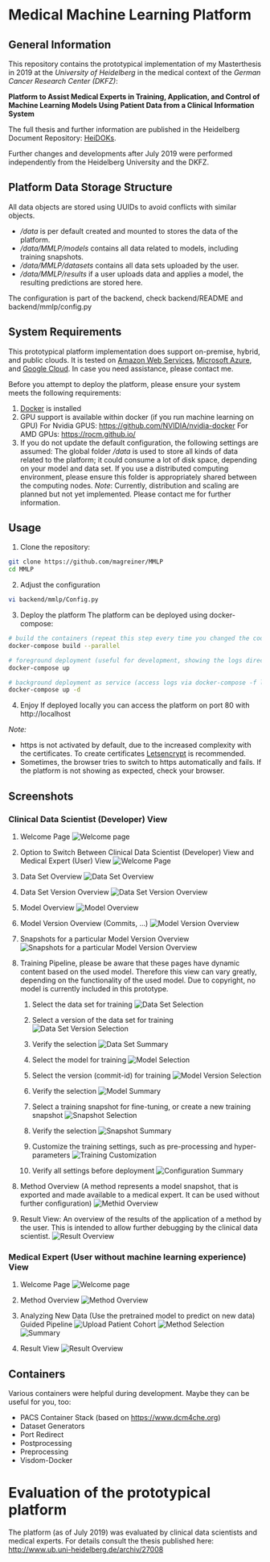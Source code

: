 # Medical Machine Learning Platform

## General Information
This repository contains the prototypical implementation of my Masterthesis in 2019 at the *University of Heidelberg* in the medical context of the *German Cancer Research Center (DKFZ)*: 

**Platform to Assist Medical Experts in Training, Application, and Control of Machine Learning Models Using Patient Data from a Clinical Information System** 

The full thesis and further information are published in the Heidelberg Document Repository: [HeiDOKs](http://www.ub.uni-heidelberg.de/archiv/27008).

Further changes and developments after July 2019 were performed independently from the Heidelberg University and the DKFZ.

## Platform Data Storage Structure
All data objects are stored using UUIDs to avoid conflicts with similar objects.

* */data* is per default created and mounted to stores the data of the platform.
* */data/MMLP/models* contains all data related to models, including training snapshots.
* */data/MMLP/datasets* contains all data sets uploaded by the user.
* */data/MMLP/results* if a user uploads data and applies a model, the resulting predictions are stored here.

The configuration is part of the backend, check backend/README and backend/mmlp/config.py

## System Requirements
This prototypical platform implementation does support on-premise, hybrid, and public clouds. 
It is tested on [Amazon Web Services](https://aws.amazon.com/), [Microsoft Azure](https://azure.microsoft.com/), and [Google Cloud](https://cloud.google.com).
In case you need assistance, please contact me.

Before you attempt to deploy the platform, please ensure your system meets the following requirements:

1. [Docker](https://www.docker.com) is installed
2. GPU support is available within docker (if you run machine learning on GPU)
 For Nvidia GPUS: https://github.com/NVIDIA/nvidia-docker
 For AMD GPUs: https://rocm.github.io/
3. If you do not update the default configuration, the following settings are assumed:
 The global folder */data* is used to store all kinds of data related to the platform; it could consume a lot of disk space, depending on your model and data set.
 If you use a distributed computing environment, please ensure this folder is appropriately shared between the computing nodes.
 *Note*: Currently, distribution and scaling are planned but not yet implemented. Please contact me for further information.

## Usage
1. Clone the repository:
```bash
git clone https://github.com/magreiner/MMLP
cd MMLP
```

2. Adjust the configuration
```bash
vi backend/mmlp/Config.py
```

3. Deploy the platform
The platform can be deployed using docker-compose:
```bash
# build the containers (repeat this step every time you changed the code or the configuration)
docker-compose build --parallel

# foreground deployment (useful for development, showing the logs directly):
docker-compose up

# background deployment as service (access logs via docker-compose -f logs)
docker-compose up -d
```

4. Enjoy
 If deployed locally you can access the platform on port 80 with http://localhost
 
 
 *Note:* 
 * https is not activated by default, due to the increased complexity with the certificates. To create certificates [Letsencrypt](https://letsencrypt.org/) is recommended.
 * Sometimes, the browser tries to switch to https automatically and fails. If the platform is not showing as expected, check your browser.


## Screenshots

### Clinical Data Scientist (Developer) View
1. Welcome Page
![Welcome page](docu/screenshots/MMLP_DS_Startpage.png)

1. Option to Switch Between Clinical Data Scientist (Developer) View and Medical Expert (User) View
![Welcome Page](docu/screenshots/MMLP_DS_SwitchUserView.png)

2. Data Set Overview
![Data Set Overview](docu/screenshots/MMLP_DS_DatasetOverview.png)

3. Data Set Version Overview
![Data Set Version Overview](docu/screenshots/MMLP_DS_DatasetVersionOverview.png)

4. Model Overview
![Model Overview](docu/screenshots/MMLP_DS_ModelOverview.png)

5. Model Version Overview (Commits, ...)
![Model Version Overview](docu/screenshots/MMLP_DS_ModelVersionOverview.png)

6. Snapshots for a particular Model Version Overview
![Snapshots for a particular Model Version Overview](docu/screenshots/MMLP_DS_SnapshotOverviewForSelectedModelVersion.png)

7. Training Pipeline, please be aware that these pages have dynamic content based on the used model. Therefore this view can vary greatly, depending on the functionality of the used model. Due to copyright, no model is currently included in this prototype.
   1. Select the data set for training
    ![Data Set Selection](docu/screenshots/MMLP_DS_Training_DatasetSelection.png)

   2. Select a version of the data set for training
    ![Data Set Version Selection](docu/screenshots/MMLP_DS_Training_DatasetVersionSelection.png)

   3. Verify the selection
    ![Data Set Summary](docu/screenshots/MMLP_DS_Training_DatasetSummary.png)

   4. Select the model for training
    ![Model Selection](docu/screenshots/MMLP_DS_Training_ModelSelection.png)
   
   5. Select the version (commit-id) for training
    ![Model Version Selection](docu/screenshots/MMLP_DS_Training_ModelVersionSelection.png)

   6. Verify the selection 
    ![Model Summary](docu/screenshots/MMLP_DS_Training_ModelSummary.png)

   7. Select a training snapshot for fine-tuning, or create a new training snapshot
    ![Snapshot Selection](docu/screenshots/MMLP_DS_Training_SnapshotSelectionForSelectedModel.png)

   8. Verify the selection 
    ![Snapshot Summary](docu/screenshots/MMLP_DS_Training_SnapshotSummary.png)

   9. Customize the training settings, such as pre-processing and hyper-parameters
    ![Training Customization](docu/screenshots/MMLP_DS_Training_Customization.png)
   
   10. Verify all settings before deployment
    ![Configuration Summary](docu/screenshots/MMLP_DS_Training_Summary.png)

<!-- 1. Snapshot Overview (independent of the used model)
![Snapshot Overview](docu/screenshots/MMLP_DS_SnapshotOverview.png) -->

8. Method Overview (A method represents a model snapshot, that is exported and made available to a medical expert. It can be used without further configuration)
![Methid Overview](docu/screenshots/MMLP_DS_MethodOverview.png)

9.  Result View: An overview of the results of the application of a method by the user. This is intended to allow further debugging by the clinical data scientist.
![Result Overview](docu/screenshots/MMLP_DS_ResultOverview.png)

### Medical Expert (User without machine learning experience) View
1. Welcome Page
![Welcome page](docu/screenshots/MMLP_ME_Startpage.png)

2. Method Overview 
![Method Overview](docu/screenshots/MMLP_ME_MethodOverview.png)

3. Analyzing New Data (Use the pretrained model to predict on new data) Guided Pipeline
![Upload Patient Cohort](docu/screenshots/MMLP_ME_Analyze_UploadPatientCohort.png)
![Method Selection](docu/screenshots/MMLP_ME_Analyze_MethodSelection.png)
![Summary](docu/screenshots/MMLP_ME_Analyze_Summary.png)

4. Result View
![Result Overview](docu/screenshots/MMLP_ME_ResultOverview.png)
    
<!-- 
## Backend
Details described in backend directory

## Frontend
Details described in frontend directory 
-->

## Containers
Various containers were helpful during development. Maybe they can be useful for you, too: 

* PACS Container Stack (based on https://www.dcm4che.org)
* Dataset Generators
* Port Redirect
* Postprocessing
* Preprocessing
* Visdom-Docker

# Evaluation of the prototypical platform
The platform (as of July 2019) was evaluated by clinical data scientists and medical experts. For details consult the thesis published here: http://www.ub.uni-heidelberg.de/archiv/27008
